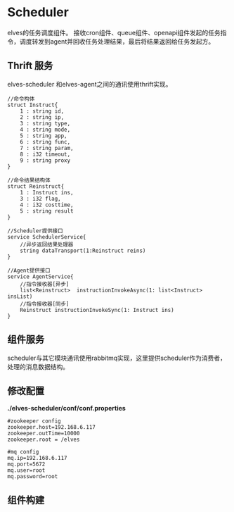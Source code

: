 # Scheduler

elves的任务调度组件。   接收cron组件、queue组件、openapi组件发起的任务指令，调度转发到agent并回收任务处理结果，最后将结果返回给任务发起方。

## Thrift 服务

elves-scheduler 和elves-agent之间的通讯使用thrift实现。

```
//命令构体
struct Instruct{
    1 : string id,
    2 : string ip,
    3 : string type,
    4 : string mode,
    5 : string app,
    6 : string func,
    7 : string param,
    8 : i32 timeout,
    9 : string proxy
}

//命令结果结构体
struct Reinstruct{
    1 : Instruct ins,
    3 : i32 flag,
    4 : i32 costtime,
    5 : string result
}
```

```
//Scheduler提供接口
service SchedulerService{
    //异步返回结果处理器
    string dataTransport(1:Reinstruct reins)
}

//Agent提供接口
service AgentService{
    //指令接收器[异步]
    list<Reinstruct>  instructionInvokeAsync(1: list<Instruct> insList)
    //指令接收器[同步]
    Reinstruct instructionInvokeSync(1: Instruct ins)
}
```

## 组件服务

scheduler与其它模块通讯使用rabbitmq实现，这里提供scheduler作为消费者，处理的消息数据结构。

## 修改配置

**./elves-scheduler/conf/conf.properties**

```
#zookeeper config
zookeeper.host=192.168.6.117
zookeeper.outTime=10000
zookeeper.root = /elves

#mq config
mq.ip=192.168.6.117
mq.port=5672
mq.user=root
mq.password=root
```

## 组件构建

```

```



